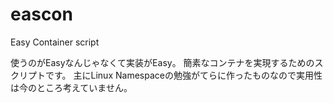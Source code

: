 # eascon
Easy Container script

使うのがEasyなんじゃなくて実装がEasy。
簡素なコンテナを実現するためのスクリプトです。
主にLinux Namespaceの勉強がてらに作ったものなので実用性は今のところ考えていません。
